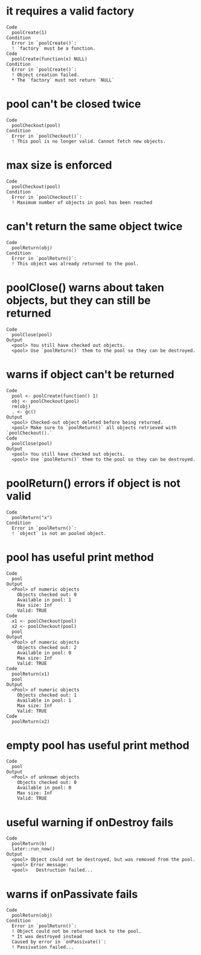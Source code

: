 # it requires a valid factory

    Code
      poolCreate(1)
    Condition
      Error in `poolCreate()`:
      ! `factory` must be a function.
    Code
      poolCreate(function(x) NULL)
    Condition
      Error in `poolCreate()`:
      ! Object creation failed.
      * The `factory` must not return `NULL`

# pool can't be closed twice

    Code
      poolCheckout(pool)
    Condition
      Error in `poolCheckout()`:
      ! This pool is no longer valid. Cannot fetch new objects.

# max size is enforced

    Code
      poolCheckout(pool)
    Condition
      Error in `poolCheckout()`:
      ! Maximum number of objects in pool has been reached

# can't return the same object twice

    Code
      poolReturn(obj)
    Condition
      Error in `poolReturn()`:
      ! This object was already returned to the pool.

# poolClose() warns about taken objects, but they can still be returned

    Code
      poolClose(pool)
    Output
      <pool> You still have checked out objects.
      <pool> Use `poolReturn()` them to the pool so they can be destroyed.

# warns if object can't be returned

    Code
      pool <- poolCreate(function() 1)
      obj <- poolCheckout(pool)
      rm(obj)
      . <- gc()
    Output
      <pool> Checked-out object deleted before being returned.
      <pool> Make sure to `poolReturn()` all objects retrieved with `poolCheckout().`
    Code
      poolClose(pool)
    Output
      <pool> You still have checked out objects.
      <pool> Use `poolReturn()` them to the pool so they can be destroyed.

# poolReturn() errors if object is not valid

    Code
      poolReturn("x")
    Condition
      Error in `poolReturn()`:
      ! `object` is not an pooled object.

# pool has useful print method

    Code
      pool
    Output
      <Pool> of numeric objects
        Objects checked out: 0
        Available in pool: 1
        Max size: Inf
        Valid: TRUE
    Code
      x1 <- poolCheckout(pool)
      x2 <- poolCheckout(pool)
      pool
    Output
      <Pool> of numeric objects
        Objects checked out: 2
        Available in pool: 0
        Max size: Inf
        Valid: TRUE
    Code
      poolReturn(x1)
      pool
    Output
      <Pool> of numeric objects
        Objects checked out: 1
        Available in pool: 1
        Max size: Inf
        Valid: TRUE
    Code
      poolReturn(x2)

# empty pool has useful print method

    Code
      pool
    Output
      <Pool> of unknown objects
        Objects checked out: 0
        Available in pool: 0
        Max size: Inf
        Valid: TRUE

# useful warning if onDestroy fails

    Code
      poolReturn(b)
      later::run_now()
    Output
      <pool> Object could not be destroyed, but was removed from the pool.
      <pool> Error message:
      <pool>   Destruction failed...

# warns if onPassivate fails

    Code
      poolReturn(obj)
    Condition
      Error in `poolReturn()`:
      ! Object could not be returned back to the pool.
      * It was destroyed instead
      Caused by error in `onPassivate()`:
      ! Passivation failed...

